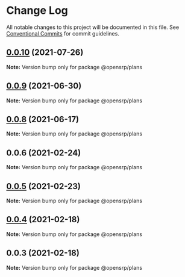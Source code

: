 # Change Log

All notable changes to this project will be documented in this file.
See [Conventional Commits](https://conventionalcommits.org) for commit guidelines.

## [0.0.10](https://github.com/opensrp/web/compare/@opensrp/plans@0.0.8...@opensrp/plans@0.0.10) (2021-07-26)

**Note:** Version bump only for package @opensrp/plans

## [0.0.9](https://github.com/opensrp/web/compare/@opensrp/plans@0.0.8...@opensrp/plans@0.0.9) (2021-06-30)

**Note:** Version bump only for package @opensrp/plans

## [0.0.8](https://github.com/opensrp/web/compare/@opensrp/plans@0.0.7...@opensrp/plans@0.0.8) (2021-06-17)

**Note:** Version bump only for package @opensrp/plans

## 0.0.6 (2021-02-24)

**Note:** Version bump only for package @opensrp/plans

## [0.0.5](https://github.com/opensrp/web/compare/@opensrp/plans@0.0.4...@opensrp/plans@0.0.5) (2021-02-23)

**Note:** Version bump only for package @opensrp/plans

## [0.0.4](https://github.com/opensrp/web/compare/@opensrp/plans@0.0.3...@opensrp/plans@0.0.4) (2021-02-18)

**Note:** Version bump only for package @opensrp/plans

## 0.0.3 (2021-02-18)

**Note:** Version bump only for package @opensrp/plans
